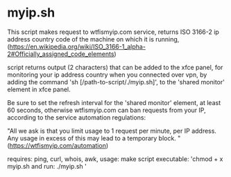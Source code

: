 # myip.sh
This script makes request to wtfismyip.com service, returns ISO 3166-2 ip address country code of the machine on which it is running,
(https://en.wikipedia.org/wiki/ISO_3166-1_alpha-2#Officially_assigned_code_elements)

script returns output (2 characters) that can be added to the xfce panel, for monitoring your ip address country when you connected over vpn, by adding the command 'sh [/path-to-script/./myip.sh]', to the 'shared monitor' element in xfce panel.

Be sure to set the refresh interval for the 'shared monitor' element, at least 60 seconds, otherwise wtfismyip.com can ban requests from your IP, according to the service automation regulations:

"All we ask is that you limit usage to 1 request per minute, per IP address.
Any usage in excess of this may lead to a temporary block. "
(https://wtfismyip.com/automation)

requires: ping, curl, whois, awk,
usage: make script executable: 'chmod + x myip.sh
and run: ./myip.sh '
